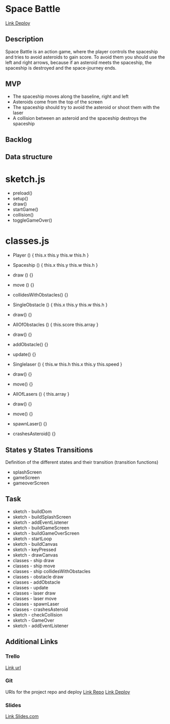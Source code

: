 # Space Battle
[Link Deploy](https://ioannistourtouras.github.io/Space-Battle/)


## Description
Space Battle is an action game, where the player controls the spaceship and tries to avoid asteroids to gain score. To avoid them you should use the left and right arrows, because if an asteroid meets the spaceship, the spaceship is destroyed and the space-journey ends.


## MVP
* The spaceship moves along the baseline, right and left
* Asteroids come from the top of the screen
* The spaceship should try to avoid the asteroid or shoot them with the laser
* A collision between an asteroid and the spaceship destroys the spaceship


## Backlog


## Data structure

# sketch.js

- preload()
- setup()
- draw()
- startGame()
- collision()
- toggleGameOver()

# classes.js

- Player () {
    this.x 
    this.y
    this.w
    this.h
}

- Spaceship () {
    this.x
    this.y
    this.w
    this.h
}

- draw () {}
- move () {}
- collidesWithObstacles() {}

- SingleObstacle () {
    this.x
    this.y
    this.w
    this.h
}

- draw() {}

- AllOfObstacles () {
    this.score
    this.array
}

- draw() {}
- addObstacle() {}
- update() {}

- Singlelaser () {
    this.w
    this.h
    this.x
    this.y
    this.speed
}

- draw() {}
- move() {}

- AllOfLasers () {
    this.array
}

- draw() {}
- move() {}
- spawnLaser() {}
- crashesAsteroid() {}


## States y States Transitions
Definition of the different states and their transition (transition functions)

- splashScreen
- gameScreen
- gameoverScreen


## Task

- sketch - buildDom
- sketch - buildSplashScreen
- sketch - addEventListener
- sketch - buildGameScreen
- sketch - buildGameOverScreen
- sketch - startLoop
- sketch - buildCanvas
- sketch - keyPressed
- sketch - drawCanvas
- classes - ship draw
- classes - ship move
- classes - ship collidesWithObstacles
- classes - obstacle draw
- classes - addObstacle
- classes - update
- classes - laser draw
- classes - laser move
- classes - spawnLaser
- classes - crashesAsteroid
- sketch - checkCollision
- sketch - GameOver
- sketch - addEventListener

## Additional Links


### Trello
[Link url](https://trello.com)

### Git
URls for the project repo and deploy
[Link Repo](https://github.com/ioannistourtouras/Space-Battle)
[Link Deploy](https://ioannistourtouras.github.io/Space-Battle/)

### Slides
[Link Slides.com](https://docs.google.com/presentation/d/1vf2hEJfgOn6OUlVmdW3ZWnRMa2a7OAknfkhJ6oM9s-8/edit#slide=id.p)



